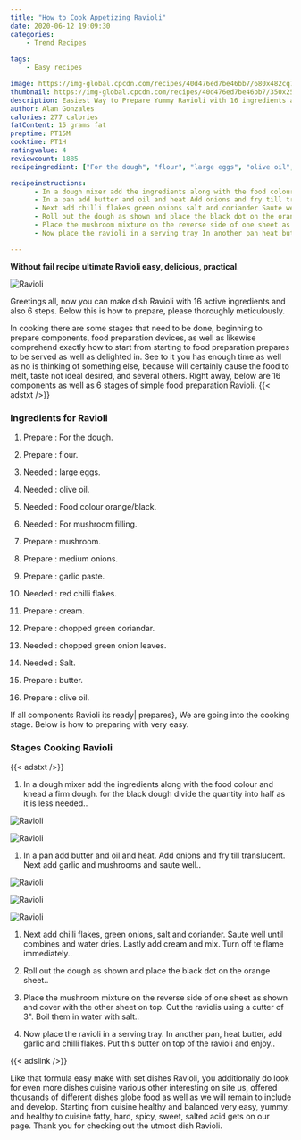 ```yaml
---
title: "How to Cook Appetizing Ravioli"
date: 2020-06-12 19:09:30
categories:
    - Trend Recipes
    
tags:
    - Easy recipes

image: https://img-global.cpcdn.com/recipes/40d476ed7be46bb7/680x482cq70/ravioli-recipe-main-photo.jpg
thumbnail: https://img-global.cpcdn.com/recipes/40d476ed7be46bb7/350x250cq70/ravioli-recipe-main-photo.jpg
description: Easiest Way to Prepare Yummy Ravioli with 16 ingredients and 6 stages of easy cooking.
author: Alan Gonzales
calories: 277 calories
fatContent: 15 grams fat
preptime: PT15M
cooktime: PT1H
ratingvalue: 4
reviewcount: 1885
recipeingredient: ["For the dough", "flour", "large eggs", "olive oil", "Food colour orangeblack", "For mushroom filling", "mushroom", "medium onions", "garlic paste", "red chilli flakes", "cream", "chopped green coriandar", "chopped green onion leaves", "Salt", "butter", "olive oil"]

recipeinstructions: 
      - In a dough mixer add the ingredients along with the food colour and knead a firm dough for the black dough divide the quantity into half as it is less needed 
      - In a pan add butter and oil and heat Add onions and fry till translucent Next add garlic and mushrooms and saute well 
      - Next add chilli flakes green onions salt and coriander Saute well until combines and water dries Lastly add cream and mix Turn off te flame immediately 
      - Roll out the dough as shown and place the black dot on the orange sheet 
      - Place the mushroom mixture on the reverse side of one sheet as shown and cover with the other sheet on top Cut the raviolis using a cutter of 3 Boil them in water with salt 
      - Now place the ravioli in a serving tray In another pan heat butter add garlic and chilli flakes Put this butter on top of the ravioli and enjoy

---
```




**Without fail recipe ultimate Ravioli easy, delicious, practical**. 


![Ravioli](https://img-global.cpcdn.com/recipes/40d476ed7be46bb7/680x482cq70/ravioli-recipe-main-photo.jpg "Ravioli")




Greetings all, now you can make dish Ravioli with 16 active ingredients and also 6 steps. Below this is how to prepare, please thoroughly meticulously.

In cooking there are some stages that need to be done, beginning to prepare components, food preparation devices, as well as likewise comprehend exactly how to start from starting to food preparation prepares to be served as well as delighted in. See to it you has enough time as well as no is thinking of something else, because will certainly cause the food to melt, taste not ideal desired, and several others. Right away, below are 16 components as well as 6 stages of simple food preparation Ravioli.
{{< adstxt />}}

### Ingredients for Ravioli


1. Prepare  : For the dough.

1. Prepare  : flour.

1. Needed  : large eggs.

1. Needed  : olive oil.

1. Needed  : Food colour orange/black.

1. Needed  : For mushroom filling.

1. Prepare  : mushroom.

1. Prepare  : medium onions.

1. Prepare  : garlic paste.

1. Needed  : red chilli flakes.

1. Prepare  : cream.

1. Prepare  : chopped green coriandar.

1. Needed  : chopped green onion leaves.

1. Needed  : Salt.

1. Prepare  : butter.

1. Prepare  : olive oil.



If all components Ravioli its ready| prepares}, We are going into the cooking stage. Below is how to preparing with very easy.

### Stages Cooking Ravioli

{{< adstxt />}}


1. In a dough mixer add the ingredients along with the food colour and knead a firm dough. for the black dough divide the quantity into half as it is less needed..



![Ravioli](https://img-global.cpcdn.com/steps/8ec7137d143a2545/160x128cq70/ravioli-recipe-step-1-photo.jpg" "Ravioli")

![Ravioli](https://img-global.cpcdn.com/steps/1ef4e39c25618903/160x128cq70/ravioli-recipe-step-1-photo.jpg" "Ravioli")



1. In a pan add butter and oil and heat. Add onions and fry till translucent. Next add garlic and mushrooms and saute well..



![Ravioli](https://img-global.cpcdn.com/steps/b09a3529809ebc8d/160x128cq70/ravioli-recipe-step-2-photo.jpg" "Ravioli")

![Ravioli](https://img-global.cpcdn.com/steps/c7c266557e0a6874/160x128cq70/ravioli-recipe-step-2-photo.jpg" "Ravioli")

![Ravioli](https://img-global.cpcdn.com/steps/9852442c51fd3a70/160x128cq70/ravioli-recipe-step-2-photo.jpg" "Ravioli")



1. Next add chilli flakes, green onions, salt and coriander. Saute well until combines and water dries. Lastly add cream and mix. Turn off te flame immediately..



1. Roll out the dough as shown and place the black dot on the orange sheet..



1. Place the mushroom mixture on the reverse side of one sheet as shown and cover with the other sheet on top. Cut the raviolis using a cutter of 3&#34;. Boil them in water with salt..



1. Now place the ravioli in a serving tray. In another pan, heat butter, add garlic and chilli flakes. Put this butter on top of the ravioli and enjoy..





{{< adslink />}}

Like that formula easy make with set dishes Ravioli, you additionally do look for even more dishes cuisine various other interesting on site us, offered thousands of different dishes globe food as well as we will remain to include and develop. Starting from cuisine healthy and balanced very easy, yummy, and healthy to cuisine fatty, hard, spicy, sweet, salted acid gets on our page. Thank you for checking out the utmost dish Ravioli.
